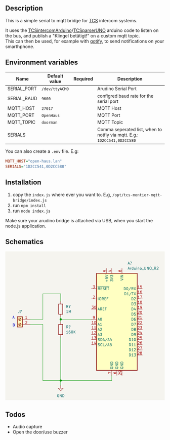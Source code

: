 ## Description

This is a simple serial to mqtt bridge for [TCS](https://www.tcsag.de/) intercom systems.

It uses the [TCSintercomArduino](https://github.com/atc1441/TCSintercomArduino/tree/master)/[TCSparserUNO](https://github.com/atc1441/TCSintercomArduino/blob/cc15cc9029bb4e1e3fbac9d890c999ca26596c10/TCSparserUNO/TCSparserUNO.ino) arduino code to listen on the bus, and publish a "Klingel betätigt!" on a custom mqtt topic.<br />
This can then be used, for example with [gotify](https://gotify.net/), to send notifications on your smarthphone.


## Environment variables
| Name        | Default value  | Required | Description                                                              |
| ----------- | -------------- | -------- | ------------------------------------------------------------------------ |
| SERIAL_PORT | `/dev/ttyACM0` |          | Arudino Serial Port                                                      |
| SERIAL_BAUD | `9600`         |          | configred baud rate for the serial port                                  |
| MQTT_HOST   | `27017`        |          | MQTT Host                                                                |
| MQTT_PORT   | `OpenHaus`     |          | MQTT Port                                                                |
| MQTT_TOPIC  | `doorman`      |          | MQTT Topic                                                               |
| SERIALS     |                |          | Comma seperated list, when to notfiy via mqtt. E.g.: `1D2CC541,0D2CC580` |

You can also create a `.env` file. E.g:
```ini
MQTT_HOST="open-haus.lan"
SERIALS="1D2CC541,0D2CC580"
```


## Installation
1) copy the `index.js` where ever you want to. E.g, `/opt/tcs-montior-mqtt-bridge/index.js`
2) run `npm install`
3) run `node index.js`

Make sure your arudino bridge is attached via USB, when you start the node.js application.

## Schematics
![voltage-divider](./docs/schematics.png)


## Todos
- Audio capture
- Open the door/use buzzer